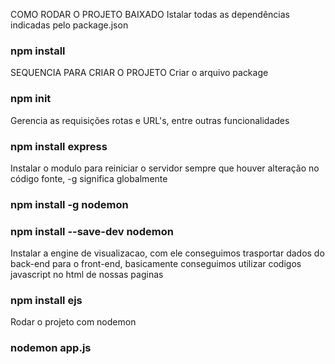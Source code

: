 COMO RODAR O PROJETO BAIXADO
Istalar todas as dependências indicadas pelo package.json
### npm install




SEQUENCIA PARA CRIAR O PROJETO
Criar o arquivo package
### npm init

Gerencia as requisições rotas e URL's, entre outras funcionalidades
### npm install express

Instalar o modulo para reiniciar o servidor sempre que houver alteração no código fonte, -g significa globalmente
### npm install -g nodemon
### npm install --save-dev nodemon

Instalar a engine de visualizacao, com ele conseguimos trasportar dados do back-end para o front-end, basicamente conseguimos utilizar codigos javascript no html de nossas paginas
### npm install ejs

Rodar o projeto com nodemon
### nodemon app.js
